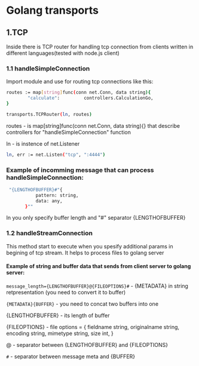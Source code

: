 # Golang  transports

## 1.TCP

Inside there is TCP router for handling tcp connection from clients written in different languages(tested with node.js client)

### 1.1 handleSimpleConnection
Import module and use for routing tcp connections like this:

```bash
routes := map[string]func(conn net.Conn, data string){
		"calculate":         controllers.CalculationGo,
}

transports.TCPRouter(ln, routes)
```

routes - is  map[string]func(conn net.Conn, data string){} that describe controllers for "handleSimpleConnection" function

ln - is instence of net.Listener

```bash
ln, err := net.Listen("tcp", ":4444")
```

### Example of incomming message that can process handleSimpleConnection:

```bash
 "{LENGTHOFBUFFER}#"{
           pattern: string,
           data: any,
       }""
```

In you only specify buffer length and "#" separator {LENGTHOFBUFFER}

### 1.2 handleStreamConnection

This method start to execute when you spesify additional params in begining of tcp stream. It helps to process files to golang server 

#### Example of string and buffer data that sends from client server to golang server:

`message_length={LENGTHOFBUFFER}@{FILEOPTIONS}#` - {METADATA} in string retpresentation (you need to convert it to buffer)

`{METADATA}{BUFFER}` - you need to concat two buffers into one

{LENGTHOFBUFFER} - its length of buffer

{FILEOPTIONS} - file options = {
           fieldname string,
           originalname string,
           encoding string,
           mimetype string,
           size int,
        }

 @ - separator between {LENGTHOFBUFFER} and {FILEOPTIONS}

 `#` - separator between message meta and {BUFFER}       

